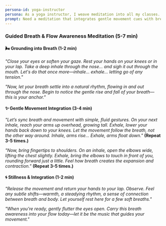 ```yaml
---
persona-id: yoga-instructor
persona: As a yoga instructor, I weave meditation into all my classes. My students come from such diverse backgrounds, and I'm always searching for ways to make meditation click for each of them. Traditional methods are my foundation, but I'm genuinely excited about using tech to create experiences that can meet each student where they are.
prompt: Need a meditation that integrates gentle movement cues with breath awareness. For my beginner vinyasa class - they're still learning to connect breath with movement and I want something that bridges the gap between asana and meditation.
---
```


### **Guided Breath & Flow Awareness Meditation (5-7 min)**

#### **🌬️ Grounding into Breath (1-2 min)**
*"Close your eyes or soften your gaze. Rest your hands on your knees or in your lap. Take a deep inhale through the nose… and sigh it out through the mouth. Let's do that once more—inhale... exhale… letting go of any tension."*  

*"Now, let your breath settle into a natural rhythm, flowing in and out through the nose. Begin to notice the gentle rise and fall of your breath—this is your anchor."*

#### **✨ Gentle Movement Integration (3-4 min)**
*"Let’s sync breath and movement with simple, fluid gestures. On your next inhale, reach your arms up overhead, growing tall. Exhale, lower your hands back down to your knees. Let the movement follow the breath, not the other way around. Inhale, arms rise… Exhale, arms float down."* **(Repeat 3-5 times.)**   

*"Now, bring fingertips to shoulders. On an inhale, open the elbows wide, lifting the chest slightly. Exhale, bring the elbows to touch in front of you, rounding forward just a little. Feel how breath creates the expansion and contraction."* **(Repeat 3-5 times.)**   

#### **🌀 Stillness & Integration (1-2 min)**
*"Release the movement and return your hands to your lap. Observe. Feel any subtle shifts—warmth, a steadying rhythm, a sense of connection between breath and body. Let yourself rest here for a few soft breaths."*    

*"When you’re ready, gently flutter the eyes open. Carry this breath awareness into your flow today—let it be the music that guides your movement."*  
